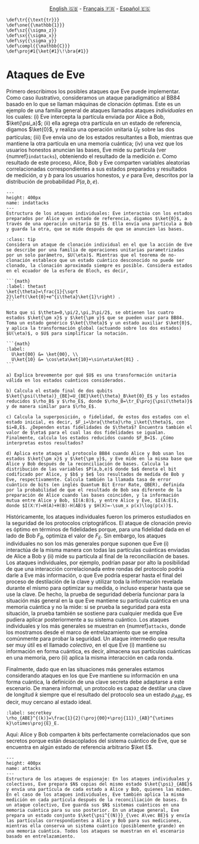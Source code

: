 <p style="text-align: center;">
    <a id="linken" href="../../../../en/content/index.html">English &#x1F1EC;&#x1F1E7;</a> - 
    <a id="linkfr" href="../../../../fr/content/index.html">Français &#x1F1EB;&#x1F1F7;</a> - 
    <a id="linkes" href="../../../../es/content/index.html">Español &#x1F1EA;&#x1F1F8;</a>
</p>
<script>
    currentPage = window.location.href;
    beforeLang = currentPage.slice(0, currentPage.indexOf("content") - 3);
    afterLang = currentPage.slice(currentPage.indexOf("content"));
    document.getElementById("linken").href = beforeLang + "en/" + afterLang;
    document.getElementById("linkfr").href = beforeLang + "fr/" + afterLang;
    document.getElementById("linkes").href = beforeLang + "es/" + afterLang;
</script>


```{math}
\def\tr{{\text{tr}}}
\def\one{{\mathbb{1}}}
\def\sz{{\sigma_z}}
\def\sx{{\sigma_x}}
\def\sy{{\sigma_y}}
\def\compl{{\mathbb{C}}}
\def\proj#1{\ket{#1}\!\bra{#1}}
```

# Ataques de Eve

Primero describimos los posibles ataques que Eve puede implementar. Como caso ilustrativo, consideramos un ataque paradigmático al BB84 basado en lo que se llaman máquinas de clonación óptimas. Este es un ejemplo de una familia general de ataques llamados ataques *individuales* en los cuales: (i) Eve intercepta la partícula enviada por Alice a Bob, $\ket{\psi_a}$; (ii) ella agrega otra partícula en un estado de referencia, digamos $\ket{0}$, y realiza una operación unitaria $U_E$ sobre las dos partículas; (iii) Eve envía uno de los estados resultantes a Bob, mientras que mantiene la otra partícula en una memoria cuántica; (iv) una vez que los usuarios honestos anuncian las bases, Eve mide su partícula (ver {numref}`indattacks`), obteniendo el resultado de la medición $e$. Como resultado de este proceso, Alice, Bob y Eve comparten variables aleatorias correlacionadas correspondientes a sus estados preparados y resultados de medición, $a$ y $b$ para los usuarios honestos, y $e$ para Eve, descritos por la distribución de probabilidad $P(a,b,e)$.

```{figure} ./Cloning_Attack.png
---
height: 400px
name: indattacks
---
Estructura de los ataques individuales: Eve interactúa con los estados preparados por Alice y un estado de referencia, digamos $\ket{0}$, a través de una operación unitaria $U_E$. Ella envía una partícula a Bob y guarda la otra, que se mide después de que se anuncien las bases.
```

`````{admonition} Ejercicio 3
:class: tip
Considera un ataque de clonación individual en el que la acción de Eve se describe por una familia de operaciones unitarias parametrizadas por un solo parámetro, $U(\eta)$. Mientras que el teorema de no-clonación establece que un estado cuántico desconocido no puede ser clonado, la clonación aproximada siempre es posible. Considera estados en el ecuador de la esfera de Bloch, es decir,

```{math}
:label: thetast
\ket{\theta}=\frac{1}{\sqrt
2}\left(\ket{0}+e^{i\theta}\ket{1}\right) .
```

Nota que si $\theta=0,\pi/2,\pi,3\pi/2$, se obtienen los cuatro estados $\ket{\pm x}$ y $\ket{\pm y}$ que se pueden usar para BB84. Toma un estado genérico $\ket{\theta}$ y un estado auxiliar $\ket{0}$, y aplica la transformación global (actuando sobre los dos estados) $U(\eta)$, o $U$ para simplificar la notación.

```{math}
:label: 
  U\ket{00} &= \ket{00}, \\
  U\ket{10} &= \cos\eta\ket{10}+\sin\eta\ket{01} .
```

a) Explica brevemente por qué $U$ es una transformación unitaria válida en los estados cuánticos considerados.

b) Calcula el estado final de dos qubits $\ket{\psi(\theta)}_{BE}=U_{BE}\ket{\theta}_B\ket{0}_E$ y los estados reducidos $\rho_B$ y $\rho_E$, donde $\rho_B=\tr_E\proj{\psi(\theta)}$ y de manera similar para $\rho_E$.

c) Calcula la superposición, o fidelidad, de estos dos estados con el estado inicial, es decir, $F_i=\bra{\theta}\rho_i\ket{\theta}$, con $i=B,E$. ¿Dependen estas fidelidades de $\theta$? Encuentra también el valor de $\eta$ para el cual las dos fidelidades se igualan. Finalmente, calcula los estados reducidos cuando $F_B=1$. ¿Cómo interpretas estos resultados?

d) Aplica este ataque al protocolo BB84 cuando Alice y Bob usan los estados $\ket{\pm x}$ y $\ket{\pm y}$, y Eve mide en la misma base que Alice y Bob después de la reconciliación de bases. Calcula la distribución de las variables $P(a,b,e)$ donde $a$ denota el bit codificado por Alice, y $b$ y $e$ los resultados de medida de Bob y Eve, respectivamente. Calcula también la llamada tasa de error cuántico de bits (en inglés Quantum Bit Error Rate, QBER), definida por la probabilidad de que el resultado de Bob sea diferente de la preparación de Alice cuando las bases coinciden, y la información mutua entre Alice y Bob, $I(A:B)$, y entre Alice y Eve, $I(A:E)$, donde $I(X:Y)=H(A)+H(B)-H(AB)$ y $H(X)=-\sum_x p(x)\log(p(x))$.
`````

Históricamente, los ataques individuales fueron los primeros estudiados en la seguridad de los protocolos criptográficos. El ataque de clonación previo es óptimo en términos de fidelidades porque, para una fidelidad dada en el lado de Bob $F_B$, optimiza el valor de $F_E$. Sin embargo, los ataques individuales no son los más generales porque suponen que Eve (i) interactúa de la misma manera con todas las partículas cuánticas enviadas de Alice a Bob y (ii) mide su partícula al final de la reconciliación de bases. Los ataques individuales, por ejemplo, podrían pasar por alto la posibilidad de que una interacción correlacionada entre rondas del protocolo podría darle a Eve más información, o que Eve podría esperar hasta el final del proceso de destilación de la clave y utilizar toda la información revelada durante el mismo para optimizar su medida, o incluso esperar hasta que se use la clave. De hecho, la prueba de seguridad debería funcionar para la situación más general en la que Eve mantiene su partícula cuántica en una memoria cuántica y no la mide: si se prueba la seguridad para esta situación, la prueba también se sostiene para cualquier medida que Eve pudiera aplicar posteriormente a su sistema cuántico. Los ataques individuales y los más generales se muestran en {numref}`attacks`, donde los mostramos desde el marco de entrelazamiento que se emplea comúnmente para probar la seguridad. Un ataque intermedio que resulta ser muy útil es el llamado *colectivo*, en el que Eve (i) mantiene su información en forma cuántica, es decir, almacena sus partículas cuánticas en una memoria, pero (ii) aplica la misma interacción en cada ronda.

Finalmente, dado que en las situaciones más generales estamos considerando ataques en los que Eve mantiene su información en una forma cuántica, la definición de una clave secreta debe adaptarse a este escenario. De manera informal, un protocolo es capaz de destilar una clave de longitud $k$ siempre que el resultado del protocolo sea un estado $\rho_{ABE}$, es decir, muy cercano al estado ideal.

```{math}
:label: secretkey
\rho_{ABE}^{(k)}=\frac{1}{2}(\proj{00}+\proj{11})_{AB}^{\otimes k}\otimes\proj{E}_E.
```

Aquí: Alice y Bob comparten $k$ bits perfectamente correlacionados que son secretos porque están desacoplados del sistema cuántico de Eve, que se encuentra en algún estado de referencia arbitrario $\ket E$.

```{figure} ./attacks.png
---
height: 400px
name: attacks
---
Estructura de los ataques de espionaje: En los ataques individuales y colectivos, Eve prepara $N$ copias del mismo estado $\ket{\psi}_{ABE}$ y envía una partícula de cada estado a Alice y Bob, quienes las miden. En el caso de los ataques individuales, Eve también aplica la misma medición en cada partícula después de la reconciliación de bases. En un ataque colectivo, Eve guarda sus $N$ sistemas cuánticos en una memoria cuántica para su uso posterior. En un ataque general, Eve prepara un estado conjunto $\ket{\psi^{(N)}}_{\vec A\vec BE}$ y envía las partículas correspondientes a Alice y Bob para sus mediciones, mientras ella conserva un sistema cuántico (posiblemente grande) en una memoria cuántica. Todos los ataques se muestran en el escenario basado en entrelazamiento.
```